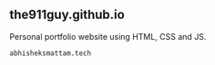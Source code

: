 ## the911guy.github.io
Personal portfolio website using HTML, CSS and JS.

``abhisheksmattam.tech``
